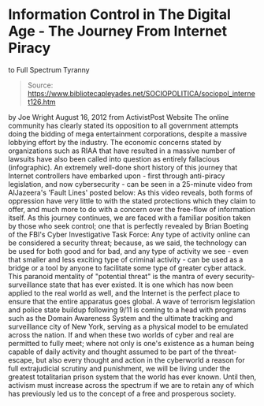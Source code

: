 # Information Control in The Digital Age - The Journey From Internet Piracy 
to Full Spectrum Tyranny

> Source: https://www.bibliotecapleyades.net/SOCIOPOLITICA/sociopol_internet126.htm

by Joe Wright
August 16, 2012
from
ActivistPost Website
The online community has clearly stated its opposition to all government
attempts doing the bidding of mega entertainment corporations, despite a
massive lobbying effort by the industry.
The economic concerns stated by
organizations such as
RIAA that have resulted in a massive number of
lawsuits have also been called into question as entirely fallacious (infographic).
An extremely well-done short history of this journey that Internet
controllers have embarked upon - first through anti-piracy legislation, and
now cybersecurity - can be seen in a 25-minute video from AlJazeera's 'Fault
Lines' posted below:
As this video reveals, both forms of oppression have very little to with the
stated protections which they claim to offer, and much more to do with a
concern over the free-flow of information itself.
As this journey continues, we are faced with a familiar position taken by
those who seek control; one that is perfectly revealed by Brian Boeting of
the FBI's Cyber Investigative Task Force:
Any type of activity online can be considered a security threat; because, as
we said, the technology can be used for both good and for bad, and any type
of activity we see - even that smaller and less exciting type of criminal
activity - can be used as a bridge or a tool by anyone to facilitate some
type of greater cyber attack.
This paranoid mentality of "potential threat" is the mantra of every
security-surveillance state that has ever existed. It is one which has now
been applied to the real world as well, and the Internet is the perfect
place to ensure that the entire apparatus goes global.
A wave of terrorism legislation and police state buildup following
9/11 is
coming to a head with programs such as the
Domain Awareness System and the
ultimate
tracking and surveillance city of New York, serving as a physical
model to be emulated across the nation.
If and when these two worlds of cyber and real are permitted to fully meet;
where not only is one's existence as a human being capable of daily activity
and thought assumed to be part of the threat-escape, but also every thought
and action in the cyberworld a reason for full extrajudicial scrutiny and
punishment, we will be living under the greatest
totalitarian prison system
that the world has ever known.
Until then, activism must increase across the spectrum if we are to retain
any of which has previously led us to the concept of a free and prosperous
society.

